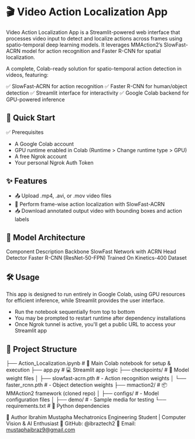 # 🎬 Video Action Localization App
Video Action Localization App is a Streamlit-powered web interface that processes video input to detect and localize actions across frames using spatio-temporal deep learning models. It leverages MMAction2’s SlowFast-ACRN model for action recognition and Faster R-CNN for spatial localization.

A complete, Colab-ready solution for spatio-temporal action detection in videos, featuring:

✅ SlowFast-ACRN for action recognition
✅ Faster R-CNN for human/object detection
✅ Streamlit interface for interactivity
✅ Google Colab backend for GPU-powered inference

## 🚀 Quick Start
✅ Prerequisites
- A Google Colab account
- GPU runtime enabled in Colab (Runtime > Change runtime type > GPU)
- A free Ngrok account
- Your personal Ngrok Auth Token

## ✨ Features
- 📤 Upload .mp4, .avi, or .mov video files
- 🧠 Perform frame-wise action localization with SlowFast-ACRN
- 📥 Download annotated output video with bounding boxes and action labels

## 🧠 Model Architecture
Component	Description
Backbone	SlowFast Network with ACRN Head
Detector	Faster R-CNN (ResNet-50-FPN)
Trained On	Kinetics-400 Dataset

## 🛠️ Usage
This app is designed to run entirely in Google Colab, using GPU resources for efficient inference, while Streamlit provides the user interface.
- Run the notebook sequentially from top to bottom
- You may be prompted to restart runtime after dependency installations
- Once Ngrok tunnel is active, you'll get a public URL to access your Streamlit app

## 📁 Project Structure

├── Action_Localization.ipynb         # 🚀 Main Colab notebook for setup & execution
├── app.py                            # 💻 Streamlit app logic
├── checkpoints/                      # 🧠 Model weight files
│   ├── slowfast-acrn.pth             #    - Action recognition weights
│   └── faster_rcnn.pth              #    - Object detection weights
├── mmaction2/                        # 📦 MMAction2 framework (cloned repo)
│   ├── configs/                      #    - Model configuration files
│   ├── demo/                         #    - Sample media for testing
└── requirements.txt                  # 📌 Python dependencies

👤 Author
Ibrahim Mustapha
Mechatronics Engineering Student | Computer Vision & AI Enthusiast
🔗 GitHub: @ibraztech2
📧 Email: mustaphaibraz9@gmail.com

